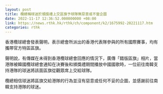 ```yaml
---
layout: post
title: 欖總稱球迷於頒獎禮上交區旗予球隊無惡意或不當企圖
date: 2022-11-17 12:36:52.000000000 +08:00
link: https://news.rthk.hk/rthk/ch/component/k2/1675992-20221117.htm
categories: rthk
---
```


香港欖球總會發表聲明，表示總會所派出的香港代表隊參與的所有國際賽事，均有攜帶官方特區區旗。

聲明說，有傳媒在未得到香港欖球總會回應的情況下，廣傳「錯版區旗」相片，當港隊被韓國欖球總會通知在決賽後和頒獎禮期間播放中國國歌時，一位前往南韓支持港隊的球迷將該面區旗從觀眾席上交給球隊。

欖總相信球迷將區旗交給港隊的行為並沒有惡意或任何不妥的企圖，並感謝前往南韓支持港隊的球迷。
